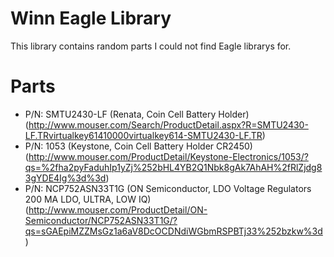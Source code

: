 Winn Eagle Library
========

This library contains random parts I could not find Eagle librarys for.


Parts
========
* P/N: SMTU2430-LF (Renata, Coin Cell Battery Holder) (http://www.mouser.com/Search/ProductDetail.aspx?R=SMTU2430-LF.TRvirtualkey61410000virtualkey614-SMTU2430-LF.TR)
* P/N: 1053 (Keystone, Coin Cell Battery Holder CR2450) (http://www.mouser.com/ProductDetail/Keystone-Electronics/1053/?qs=%2fha2pyFaduhIp1yZj%252bHL4YB2Q1Nbk8gAk7AhAH%2fRlZjdg83gYDE4Ig%3d%3d)
* P/N: NCP752ASN33T1G (ON Semiconductor, LDO Voltage Regulators 200 MA LDO, ULTRA, LOW IQ) (http://www.mouser.com/ProductDetail/ON-Semiconductor/NCP752ASN33T1G/?qs=sGAEpiMZZMsGz1a6aV8DcOCDNdiWGbmRSPBTj33%252bzkw%3d)
